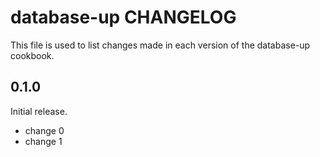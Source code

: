# database-up CHANGELOG

This file is used to list changes made in each version of the database-up cookbook.

## 0.1.0

Initial release.

- change 0
- change 1

